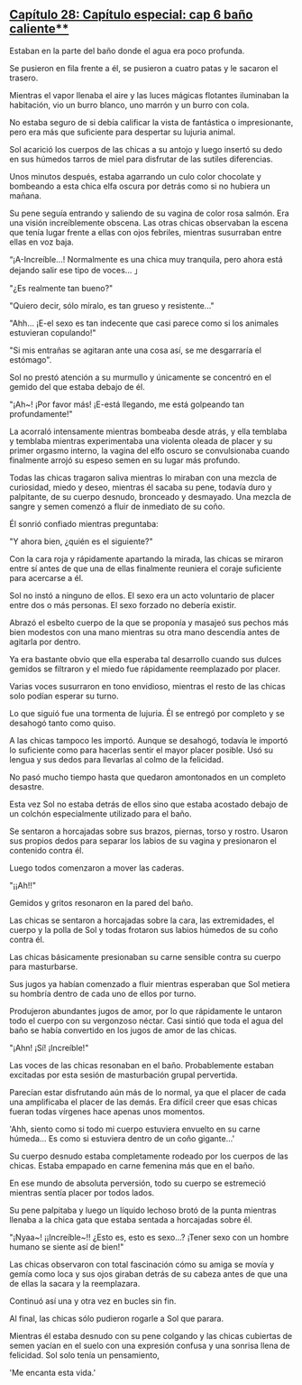 
## [Capítulo 28: Capítulo especial: cap 6 baño caliente**](https://novelnext.dramanovels.io/nc/son-of-the-hero-king/chapter-28-special-chapter-ch-6-heated-bath "Capítulo 28: Capítulo especial: cap 6 baño caliente**")


Estaban en la parte del baño donde el agua era poco profunda. 

Se pusieron en fila frente a él, se pusieron a cuatro patas y le sacaron el trasero.

Mientras el vapor llenaba el aire y las luces mágicas flotantes iluminaban la habitación, vio un burro blanco, uno marrón y un burro con cola. 

No estaba seguro de si debía calificar la vista de fantástica o impresionante, pero era más que suficiente para despertar su lujuria animal.

Sol acarició los cuerpos de las chicas a su antojo y luego insertó su dedo en sus húmedos tarros de miel para disfrutar de las sutiles diferencias. 

Unos minutos después, estaba agarrando un culo color chocolate y bombeando a esta chica elfa oscura por detrás como si no hubiera un mañana. 

Su pene seguía entrando y saliendo de su vagina de color rosa salmón. Era una visión increíblemente obscena. Las otras chicas observaban la escena que tenía lugar frente a ellas con ojos febriles, mientras susurraban entre ellas en voz baja.

“¡A-Increíble…! Normalmente es una chica muy tranquila, pero ahora está dejando salir ese tipo de voces… 」

"¿Es realmente tan bueno?" 

"Quiero decir, sólo míralo, es tan grueso y resistente..."

"Ahh... ¡E-el sexo es tan indecente que casi parece como si los animales estuvieran copulando!"

"Si mis entrañas se agitaran ante una cosa así, se me desgarraría el estómago".

Sol no prestó atención a su murmullo y únicamente se concentró en el gemido del que estaba debajo de él. 

"¡Ah~! ¡Por favor más! ¡E-está llegando, me está golpeando tan profundamente!" 

La acorraló intensamente mientras bombeaba desde atrás, y ella temblaba y temblaba mientras experimentaba una violenta oleada de placer y su primer orgasmo interno, la vagina del elfo oscuro se convulsionaba cuando finalmente arrojó su espeso semen en su lugar más profundo. 

Todas las chicas tragaron saliva mientras lo miraban con una mezcla de curiosidad, miedo y deseo, mientras él sacaba su pene, todavía duro y palpitante, de su cuerpo desnudo, bronceado y desmayado. Una mezcla de sangre y semen comenzó a fluir de inmediato de su coño. 

Él sonrió confiado mientras preguntaba: 

"Y ahora bien, ¿quién es el siguiente?" 

Con la cara roja y rápidamente apartando la mirada, las chicas se miraron entre sí antes de que una de ellas finalmente reuniera el coraje suficiente para acercarse a él. 

Sol no instó a ninguno de ellos. El sexo era un acto voluntario de placer entre dos o más personas. El sexo forzado no debería existir. 

Abrazó el esbelto cuerpo de la que se proponía y masajeó sus pechos más bien modestos con una mano mientras su otra mano descendía antes de agitarla por dentro.

Ya era bastante obvio que ella esperaba tal desarrollo cuando sus dulces gemidos se filtraron y el miedo fue rápidamente reemplazado por placer. 

Varias voces susurraron en tono envidioso, mientras el resto de las chicas solo podían esperar su turno.

Lo que siguió fue una tormenta de lujuria. Él se entregó por completo y se desahogó tanto como quiso. 

A las chicas tampoco les importó. Aunque se desahogó, todavía le importó lo suficiente como para hacerlas sentir el mayor placer posible. Usó su lengua y sus dedos para llevarlas al colmo de la felicidad.

No pasó mucho tiempo hasta que quedaron amontonados en un completo desastre. 

Esta vez Sol no estaba detrás de ellos sino que estaba acostado debajo de un colchón especialmente utilizado para el baño. 

Se sentaron a horcajadas sobre sus brazos, piernas, torso y rostro. Usaron sus propios dedos para separar los labios de su vagina y presionaron el contenido contra él.

Luego todos comenzaron a mover las caderas.

"¡¡Ah!!"

Gemidos y gritos resonaron en la pared del baño. 

Las chicas se sentaron a horcajadas sobre la cara, las extremidades, el cuerpo y la polla de Sol y todas frotaron sus labios húmedos de su coño contra él.

Las chicas básicamente presionaban su carne sensible contra su cuerpo para masturbarse.

Sus jugos ya habían comenzado a fluir mientras esperaban que Sol metiera su hombría dentro de cada uno de ellos por turno.

Produjeron abundantes jugos de amor, por lo que rápidamente le untaron todo el cuerpo con su vergonzoso néctar. Casi sintió que toda el agua del baño se había convertido en los jugos de amor de las chicas.

"¡Ahn! ¡Sí! ¡Increíble!"

Las voces de las chicas resonaban en el baño. Probablemente estaban excitadas por esta sesión de masturbación grupal pervertida. 

Parecían estar disfrutando aún más de lo normal, ya que el placer de cada una amplificaba el placer de las demás. Era difícil creer que esas chicas fueran todas vírgenes hace apenas unos momentos. 

'Ahh, siento como si todo mi cuerpo estuviera envuelto en su carne húmeda... Es como si estuviera dentro de un coño gigante...'

Su cuerpo desnudo estaba completamente rodeado por los cuerpos de las chicas. Estaba empapado en carne femenina más que en el baño.

En ese mundo de absoluta perversión, todo su cuerpo se estremeció mientras sentía placer por todos lados.

Su pene palpitaba y luego un líquido lechoso brotó de la punta mientras llenaba a la chica gata que estaba sentada a horcajadas sobre él. 

"¡Nyaa~! ¡¡Increíble~!! ¿Esto es, esto es sexo...? ¡Tener sexo con un hombre humano se siente así de bien!" 

Las chicas observaron con total fascinación cómo su amiga se movía y gemía como loca y sus ojos giraban detrás de su cabeza antes de que una de ellas la sacara y la reemplazara. 

Continuó así una y otra vez en bucles sin fin. 

Al final, las chicas sólo pudieron rogarle a Sol que parara. 

Mientras él estaba desnudo con su pene colgando y las chicas cubiertas de semen yacían en el suelo con una expresión confusa y una sonrisa llena de felicidad. Sol solo tenía un pensamiento, 

'Me encanta esta vida.'